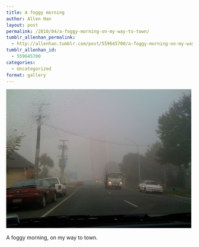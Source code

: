 ```yaml
---
title: A foggy morning
author: Allen Han
layout: post
permalink: /2010/04/a-foggy-morning-on-my-way-to-town/
tumblr_allenhan_permalink:
  - http://allenhan.tumblr.com/post/559645700/a-foggy-morning-on-my-way-to-town
tumblr_allenhan_id:
  - 559645700
categories:
  - Uncategorized
format: gallery
---
```

[<img class="alignnone size-full wp-image-489" alt="tumblr_l1nzl7b0GU1qzkacto1_" src="/images/uploads/2013/03/tumblr_l1nzl7b0GU1qzkacto1_.jpg" width="500" height="375" />][1]

A foggy morning, on my way to town.

 [1]: /images/uploads/2013/03/tumblr_l1nzl7b0GU1qzkacto1_.jpg

